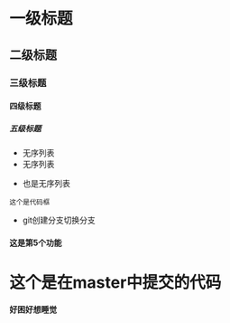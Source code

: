# 一级标题
## 二级标题
### 三级标题
#### 四级标题
##### 五级标题

* 无序列表
* 无序列表
+ 也是无序列表

`这个是代码框`
+ git创建分支切换分支

#### 这是第5个功能

# 这个是在master中提交的代码
#### 好困好想睡觉